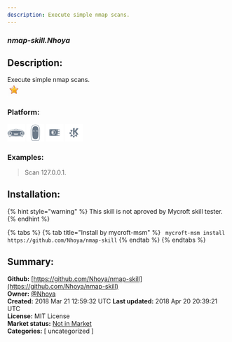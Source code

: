```yaml
---
description: Execute simple nmap scans.
---
```


### _nmap-skill.Nhoya_  
## Description:  
Execute simple nmap scans.  
![](../.gitbook/assets/star.png)  
  
### Platform:  
 ![Mark I](../.gitbook/assets/mark-1-icon.png)  ![Mark II](../.gitbook/assets/mark-2-icon.png)  ![Picroft](../.gitbook/assets/picroft-icon.png)  ![plasmoid](../.gitbook/assets/kde.png)   
### Examples:  
> Scan 127.0.0.1.  
  
## Installation:  
{% hint style="warning" %}
This skill is not aproved by Mycroft skill tester.
{% endhint %}
    
{% tabs %}
{% tab title="Install by mycroft-msm" %}
``` mycroft-msm install https://github.com/Nhoya/nmap-skill```
{% endtab %}
  {% endtabs %}
    
## Summary:  
**Github:** [https://github.com/Nhoya/nmap-skill](https://github.com/Nhoya/nmap-skill)  
**Owner:** [@Nhoya](https://github.com/Nhoya)  
**Created:** 2018 Mar 21 12:59:32 UTC  **Last updated:** 2018 Apr 20 20:39:21 UTC  
**License:** MIT License  
**Market status:** [Not in Market](https://market.mycroft.ai/skill/)  
**Categories:** [ uncategorized ]   
